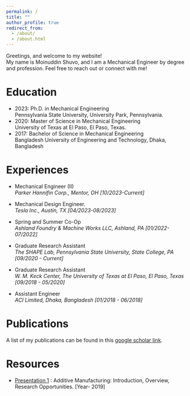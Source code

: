 ```yaml
---
permalink: /
title: ""
author_profile: true
redirect_from: 
  - /about/
  - /about.html
---
```


Greetings, and welcome to my website!\
My name is Moinuddin Shuvo, and I am a Mechanical Engineer by degree and profession. Feel free to reach out or connect with me!


Education
======
* 2023: Ph.D. in Mechanical Engineering\
  Pennsylvania State University, University Park, Pennsylvania.
* 2020: Master of Science in Mechanical Engineering\
  University of Texas at El Paso, El Paso, Texas.
* 2017: Bachelor of Science in Mechanical Engineering\
  Bangladesh University of Engineering and Technology, Dhaka, Bangladesh 


Experiences
======  
* Mechanical Engineer (II)\
_Parker Hannifin Corp., Mentor, OH [10/2023-Current]_

* Mechanical Design Engineer.\
_Tesla Inc., Austin, TX [04/2023-08/2023]_

* Spring and Summer Co-Op\
_Ashland Foundry & Machine Works LLC, Ashland, PA [01/2022-07/2022]_

* Graduate Research Assistant\
_The SHAPE Lab, Pennsylvania State University, State College, PA [09/2020 - Current]_

* Graduate Research Assistant \
_W. M. Keck Center, The University of Texas at El Paso, El Paso, Texas [09/2018 - 05/2020]_

* Assistant Engineer\
_ACI Limited, Dhaka, Bangladesh [01/2018 - 06/2018]_


Publications
======  
A list of my publications can be found in this [google scholar link](https://scholar.google.com/citations?user=ESdUUlYAAAAJ&hl "Googgle Scholar").



Resources
======  
* [Presentation 1](https://drive.google.com/file/d/1lHfwrmYfT54cidL3ZVS0TPim7Ut_6qv9/view?usp=sharing "Presentation_1") : Additive Manufacturing: Introduction, Overview, Research Opportunities. [Year- 2019]

















































































